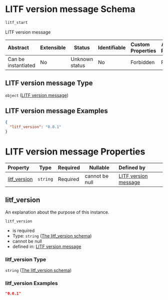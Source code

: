 # LITF version message Schema

```txt
litf_start
```

LITF version message


| Abstract            | Extensible | Status         | Identifiable | Custom Properties | Additional Properties | Access Restrictions | Defined In                                                                                  |
| :------------------ | ---------- | -------------- | ------------ | :---------------- | --------------------- | ------------------- | ------------------------------------------------------------------------------------------- |
| Can be instantiated | No         | Unknown status | No           | Forbidden         | Forbidden             | none                | [litf_start.schema.json](../../../spec/0.0.1/litf_start.schema.json "open original schema") |

## LITF version message Type

`object` ([LITF version message](litf_start.md))

## LITF version message Examples

```json
{
  "litf_version": "0.0.1"
}
```

# LITF version message Properties

| Property                      | Type     | Required | Nullable       | Defined by                                                                                                                     |
| :---------------------------- | -------- | -------- | -------------- | :----------------------------------------------------------------------------------------------------------------------------- |
| [litf_version](#litf_version) | `string` | Required | cannot be null | [LITF version message](litf_start-properties-the-litf_version-schema.md "\#/properties/litf_version#/properties/litf_version") |

## litf_version

An explanation about the purpose of this instance.


`litf_version`

-   is required
-   Type: `string` ([The litf_version schema](litf_start-properties-the-litf_version-schema.md))
-   cannot be null
-   defined in: [LITF version message](litf_start-properties-the-litf_version-schema.md "\#/properties/litf_version#/properties/litf_version")

### litf_version Type

`string` ([The litf_version schema](litf_start-properties-the-litf_version-schema.md))

### litf_version Examples

```json
"0.0.1"
```
